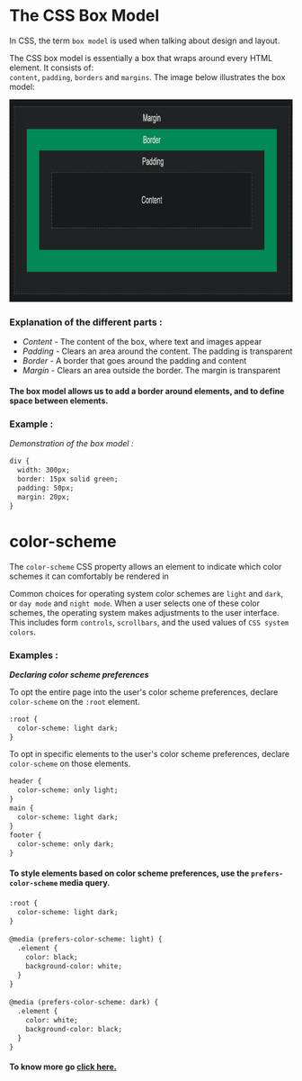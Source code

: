 # The CSS Box Model

In CSS, the term `box model` is used when talking about design and layout.

The CSS box model is essentially a box that wraps around every HTML element. It consists of: \
`content`, `padding`, `borders` and `margins`. The image below illustrates the box model:

<img alt="box-model-img" src="https://github.com/pransandip/css-works/blob/main/css-core-basics/box-model/img/box-model.png?raw=true" width=800 height=360>

### Explanation of the different parts :

- _Content_ - The content of the box, where text and images appear
- _Padding_ - Clears an area around the content. The padding is transparent
- _Border_ - A border that goes around the padding and content
- _Margin_ - Clears an area outside the border. The margin is transparent

#### The box model allows us to add a border around elements, and to define space between elements.

### Example :

_Demonstration of the box model :_

```
div {
  width: 300px;
  border: 15px solid green;
  padding: 50px;
  margin: 20px;
}
```

# color-scheme

The `color-scheme` CSS property allows an element to indicate which color schemes it can comfortably be rendered in

Common choices for operating system color schemes are `light` and `dark`, or `day mode` and `night mode`. When a user selects one of these color schemes, the operating system makes adjustments to the user interface. This includes form `controls`, `scrollbars`, and the used values of `CSS system colors`.

### Examples :

_**Declaring color scheme preferences**_

To opt the entire page into the user's color scheme preferences, declare `color-scheme` on the `:root` element.

```
:root {
  color-scheme: light dark;
}
```

To opt in specific elements to the user's color scheme preferences, declare `color-scheme` on those elements.

```
header {
  color-scheme: only light;
}
main {
  color-scheme: light dark;
}
footer {
  color-scheme: only dark;
}
```

#### To style elements based on color scheme preferences, use the `prefers-color-scheme` media query.

```
:root {
  color-scheme: light dark;
}

@media (prefers-color-scheme: light) {
  .element {
    color: black;
    background-color: white;
  }
}

@media (prefers-color-scheme: dark) {
  .element {
    color: white;
    background-color: black;
  }
}
```

#### To know more go [click here.](https://developer.mozilla.org/en-US/docs/Web/CSS/color-schemes)
